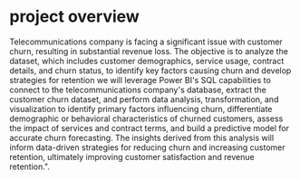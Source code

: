 # project overview
 Telecommunications company is facing a significant issue with customer churn, resulting in substantial revenue loss. The objective is to analyze the dataset, which includes customer demographics, service usage, contract details, and churn status, to identify key factors causing churn and develop strategies for retention
 we will leverage Power BI's SQL capabilities to connect to the telecommunications company's database, extract the customer churn dataset, and perform data analysis, transformation, and visualization to identify primary factors influencing churn, differentiate demographic or behavioral characteristics of churned customers, assess the impact of services and contract terms, and build a predictive model for accurate churn forecasting. The insights derived from this analysis will inform data-driven strategies for reducing churn and increasing customer retention, ultimately improving customer satisfaction and revenue retention.".
